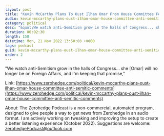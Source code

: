 ```yaml
---
layout: post
title: "Kevin McCarthy Plans To Oust Ilhan Omar From House Committee For &quot;Anti-Semitic&quot; Comments"
audio: kevin-mccarthy-plans-oust-ilhan-omar-house-committee-anti-semitic-comments-0
category: political
desc: "&quot;We watch anti-Semitism grow in the halls of Congress... she [Omar] will no longer be on Foreign Affairs, and I'm keeping that promise,&quot; "
duration: 00:02:30
length: 150
datetime: Mon, 21 Nov 2022 13:50:00 +0000
tags: podcast
guid: kevin-mccarthy-plans-oust-ilhan-omar-house-committee-anti-semitic-comments-0
order: 2
---
```

&quot;We watch anti-Semitism grow in the halls of Congress... she [Omar] will no longer be on Foreign Affairs, and I'm keeping that promise,&quot; 

Link: [https://www.zerohedge.com/political/kevin-mccarthy-plans-oust-ilhan-omar-house-committee-anti-semitic-comments](https://www.zerohedge.com/political/kevin-mccarthy-plans-oust-ilhan-omar-house-committee-anti-semitic-comments)

About: The Zerohedge Podcast is a non-commercial, automated program, designed to give people a way to get news from Zerohedge in an audio format.  I am actively working on tweaking and improving the setup to create a better listening experience (October 2022).  Suggestions are welcome: [zerohedgePodcast@outlook.com](mailto:zerohedgePodcast@outlook.com)